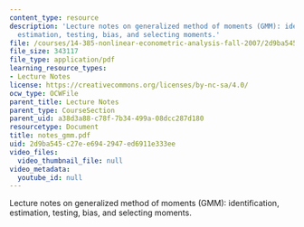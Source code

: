 ```yaml
---
content_type: resource
description: 'Lecture notes on generalized method of moments (GMM): identification,
  estimation, testing, bias, and selecting moments.'
file: /courses/14-385-nonlinear-econometric-analysis-fall-2007/2d9ba545c27ee6942947ed6911e333ee_notes_gmm.pdf
file_size: 343117
file_type: application/pdf
learning_resource_types:
- Lecture Notes
license: https://creativecommons.org/licenses/by-nc-sa/4.0/
ocw_type: OCWFile
parent_title: Lecture Notes
parent_type: CourseSection
parent_uid: a38d3a88-c78f-7b34-499a-08dcc287d180
resourcetype: Document
title: notes_gmm.pdf
uid: 2d9ba545-c27e-e694-2947-ed6911e333ee
video_files:
  video_thumbnail_file: null
video_metadata:
  youtube_id: null
---
```

Lecture notes on generalized method of moments (GMM): identification, estimation, testing, bias, and selecting moments.